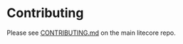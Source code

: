 # Contributing

Please see [CONTRIBUTING.md](https://github.com/litecoin-project/litecore/blob/master/CONTRIBUTING.md) on the main litecore repo.
